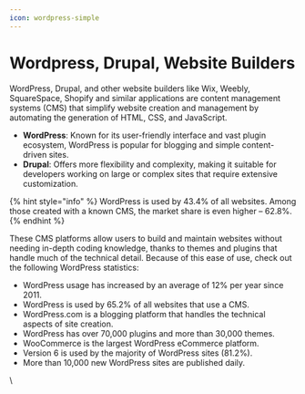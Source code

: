 ```yaml
---
icon: wordpress-simple
---
```


# Wordpress, Drupal, Website Builders

WordPress, Drupal, and other website builders like Wix, Weebly, SquareSpace, Shopify and similar applications are content management systems (CMS) that simplify website creation and management by automating the generation of HTML, CSS, and JavaScript.

* **WordPress**: Known for its user-friendly interface and vast plugin ecosystem, WordPress is popular for blogging and simple content-driven sites.
* **Drupal**: Offers more flexibility and complexity, making it suitable for developers working on large or complex sites that require extensive customization.

{% hint style="info" %}
WordPress is used by 43.4% of all websites. Among those created with a known CMS, the market share is even higher – 62.8%.
{% endhint %}

These CMS platforms allow users to build and maintain websites without needing in-depth coding knowledge, thanks to themes and plugins that handle much of the technical detail. Because of this ease of use, check out the following WordPress statistics:

* WordPress usage has increased by an average of 12% per year since 2011. &#x20;
* WordPress is used by 65.2% of all websites that use a CMS. &#x20;
* WordPress.com is a blogging platform that handles the technical aspects of site creation. &#x20;
* WordPress has over 70,000 plugins and more than 30,000 themes. &#x20;
* WooCommerce is the largest WordPress eCommerce platform. &#x20;
* Version 6 is used by the majority of WordPress sites (81.2%). &#x20;
* More than 10,000 new WordPress sites are published daily.&#x20;

\


